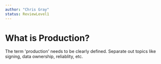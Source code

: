 ```yaml
---
author: "Chris Gray"
status: ReviewLevel1
---
```


# What is Production?

The term 'production' needs to be clearly defined. Separate out topics like
signing, data ownership, reliablity, etc.
